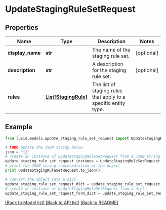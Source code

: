 # UpdateStagingRuleSetRequest


## Properties
Name | Type | Description | Notes
------------ | ------------- | ------------- | -------------
**display_name** | **str** | The name of the staging rule set. | [optional] 
**description** | **str** | A description for the staging rule set. | [optional] 
**rules** | [**List[StagingRule]**](StagingRule.md) | The list of staging rules that apply to a specific entity type. | 

## Example

```python
from lusid.models.update_staging_rule_set_request import UpdateStagingRuleSetRequest

# TODO update the JSON string below
json = "{}"
# create an instance of UpdateStagingRuleSetRequest from a JSON string
update_staging_rule_set_request_instance = UpdateStagingRuleSetRequest.from_json(json)
# print the JSON string representation of the object
print UpdateStagingRuleSetRequest.to_json()

# convert the object into a dict
update_staging_rule_set_request_dict = update_staging_rule_set_request_instance.to_dict()
# create an instance of UpdateStagingRuleSetRequest from a dict
update_staging_rule_set_request_form_dict = update_staging_rule_set_request.from_dict(update_staging_rule_set_request_dict)
```
[[Back to Model list]](../README.md#documentation-for-models) [[Back to API list]](../README.md#documentation-for-api-endpoints) [[Back to README]](../README.md)


